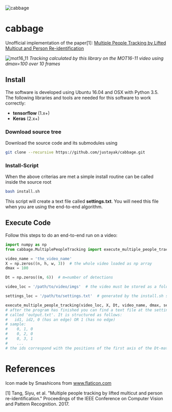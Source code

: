 ![cabbage](https://user-images.githubusercontent.com/831215/32352134-3af56ab4-c020-11e7-8a6f-4476a25c6626.png)
# cabbage

Unofficial implementation of the paper[1]: [Multiple People Tracking by Lifted Multicut and Person Re-identification](http://openaccess.thecvf.com/content_cvpr_2017/papers/Tang_Multiple_People_Tracking_CVPR_2017_paper.pdf)

![mot16_11](https://user-images.githubusercontent.com/831215/35177494-17453dea-fd80-11e7-92b4-859dde2d6e71.png)
*Tracking calculated by this library on the MOT16-11 video using dmax=100 over 10 frames*

## Install

The software is developed using Ubuntu 16.04 and OSX with Python 3.5.
The following libraries and tools are needed for this software to work correctly:

* **tensorflow** (1.x+)
* **Keras** (2.x+)

### Download source tree
Download the source code and its submodules using
```bash
git clone --recursive https://github.com/justayak/cabbage.git
```

### Install-Script
When the above criterias are met a simple install routine can be called inside the
source root
```bash 
bash install.sh
```
This script will create a text file called **settings.txt**. You will need this file when you are
using the end-to-end algorithm.

## Execute Code
Follow this steps to do an end-to-end run on a video:

```python
import numpy as np
from cabbage.MultiplePeopleTracking import execute_multiple_people_tracking

video_name = 'the_video_name'
X = np.zeros((n, h, w, 3))  # the whole video loaded as np array
dmax = 100

Dt = np.zeros((m, 6))  # m=number of detections

video_loc = '/path/to/video/imgs'  # the video must be stored as a folder with the individual frames

settings_loc = '/path/to/settings.txt'  # generated by the install.sh script

execute_multiple_people_tracking(video_loc, X, Dt, video_name, dmax, settings_loc)
# after the program has finished you can find a text file at the settings.data_root location
# called 'output.txt'. It is structured as follows:
#   id1, id2, 0 (has an edge) OR 1 (has no edge)
# sample:
#    0, 1, 0
#    0, 2, 0
#    0, 3, 1
#    ...
# the ids correspond with the positions of the first axis of the Dt-matrix
```


# References
Icon made by Smashicons from www.flaticon.com

[1] Tang, Siyu, et al. "Multiple people tracking by lifted multicut and person re-identification." Proceedings of the IEEE Conference on Computer Vision and Pattern Recognition. 2017.
